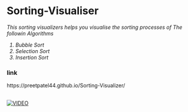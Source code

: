 <h1>Sorting-Visualiser</h1>
<p><i>This sorting visualizers helps you visualise the sorting processes of The followin Algorithms
      <ol>
        <li>Bubble Sort</li>
        <li>Selection Sort</li>
        <li>Insertion Sort</li>
      </ol>
</i></p>
<h3>link</h3>
https://preetpatel44.github.io/Sorting-Visualizer/
<br><br>

[![VIDEO](https://raw.githubusercontent.com/PrEEtPatEl44/Sorting-Visualizer/main/assets/123954310/bec0782f-d31a-4520-b8b0-1dd68a11f17c)](https://youtu.be/qb6s0tXC4hM?si=ehoYGlOs3NJ6BYec)


